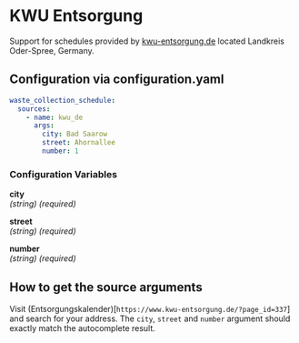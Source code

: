 # KWU Entsorgung

Support for schedules provided by [kwu-entsorgung.de](https://www.kwu-entsorgung.de/) located Landkreis Oder-Spree, Germany.

## Configuration via configuration.yaml

```yaml
waste_collection_schedule:
  sources:
    - name: kwu_de
      args:
        city: Bad Saarow
        street: Ahornallee
        number: 1
```

### Configuration Variables

**city**  
*(string) (required)*

**street**  
*(string) (required)*

**number**  
*(string) (required)*

## How to get the source arguments

Visit (Entsorgungskalender)[`https://www.kwu-entsorgung.de/?page_id=337`] and search for your address. The `city`, `street` and `number` argument should exactly match the autocomplete result.
